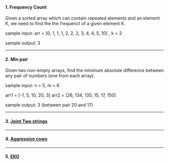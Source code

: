 #### 1. Frequency Count

Given a sorted array which can contain repeated elements and an element K, we need to find the
the frequenct of a given element K.

sample input: arr = [0, 1, 1, 1, 2, 2, 2, 3, 4, 4, 5, 10] , k = 2

sample output: 3

---

#### 2. Min pair

Given two non-empty arrays, find the minimum absolute difference between any pair of
numbers (one from each array).

sample input: n = 5, m = 6

arr1 = [-1, 5, 10, 20, 3]
arr2 = [26, 134, 135, 15, 17, 150]

sample output: 3 (between pair 20 and 17)

---

#### 3. [ Joint Two strings](https://atcoder.jp/contests/abc324/tasks/abc324_e)

---

#### 4. [ Aggressive cows](https://www.spoj.com/problems/AGGRCOW/)

---

#### 5. [ EKO](https://www.spoj.com/problems/EKO/)
